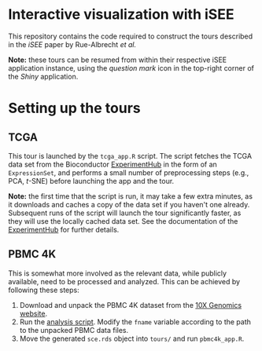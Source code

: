 # Interactive visualization with iSEE

This repository contains the code required to construct the tours described in the _iSEE_ paper by Rue-Albrecht _et al._

**Note:** these tours can be resumed from within their respective iSEE application instance, using the _question mark_ icon in the top-right corner of the _Shiny_ application.

# Setting up the tours

## TCGA

This tour is launched by the `tcga_app.R` script.
The script fetches the TCGA data set from the Bioconductor [ExperimentHub](http://bioconductor.org/packages/release/bioc/html/ExperimentHub.html) in the form of an `ExpressionSet`, and performs a small number of preprocessing steps (e.g., PCA, _t_-SNE) before launching the app and the tour.

**Note:** the first time that the script is run, it may take a few extra minutes, as it downloads and caches a copy of the data set if you haven't one already. Subsequent runs of the script will launch the tour significantly faster, as they will use the locally cached data set. See the documentation of the [ExperimentHub](http://bioconductor.org/packages/release/bioc/html/ExperimentHub.html) for further details.

## PBMC 4K

This is somewhat more involved as the relevant data, while publicly available, need to be processed and analyzed.
This can be achieved by following these steps:

1. Download and unpack the PBMC 4K dataset from the [10X Genomics website](http://cf.10xgenomics.com/samples/cell-exp/2.1.0/pbmc4k/pbmc4k_raw_gene_bc_matrices.tar.gz).
2. Run the [analysis script](https://github.com/MarioniLab/EmptyDrops2017/tree/master/analysis/pbmc4k/analysis.Rmd).
Modify the `fname` variable according to the path to the unpacked PBMC data files.
3. Move the generated `sce.rds` object into `tours/` and run `pbmc4k_app.R`.
